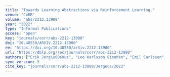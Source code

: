 ```yaml
---
title: "Towards Learning Abstractions via Reinforcement Learning."
venue: "CoRR"
volume: "abs/2212.13980"
year: "2022"
type: "Informal Publications"
access: "open"
key: "journals/corr/abs-2212-13980"
doi: "10.48550/ARXIV.2212.13980"
ee: "https://doi.org/10.48550/arXiv.2212.13980"
url: "https://dblp.org/rec/journals/corr/abs-2212-13980"
authors: ["Erik Jerg\u00e9us", "Leo Karlsson Oinonen", "Emil Carlsson", "Moa Johansson"]
sync_version: 3
cite_key: "journals/corr/abs-2212-13980/Jergeus/2022"
---
```

